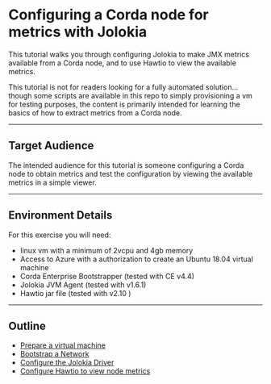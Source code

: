 # Configuring a Corda node for metrics with Jolokia  
This tutorial walks you through configuring Jolokia to make JMX metrics available from a Corda node, and to use Hawtio to view the available metrics.


This tutorial is not for readers looking for a fully automated solution... though some scripts are available in this repo to simply provisioning a vm for testing purposes, the content is primarily intended for learning the basics of how to extract metrics from a Corda node. 

---

## Target Audience
The intended audience for this tutorial is someone configuring a Corda node to obtain metrics and test the configuration by viewing the available metrics in a simple viewer. 


---
## Environment Details
For this exercise you will need:
- linux vm with a minimum of 2vcpu and 4gb memory
- Access to Azure with a authorization to create an Ubuntu 18.04 virtual machine 
- Corda Enterprise Bootstrapper (tested with CE v4.4)
- Jolokia JVM Agent (tested with v1.6.1)
- Hawtio jar file (tested with v2.10 )

---
## Outline

- [Prepare a virtual machine](./docs/01-provision-vm.md)
- [Bootstrap a Network](./docs/02-bootstrap-a-network.md)
- [Configure the Jolokia Driver](./docs/03-configure-jolokia.md)
- [Configure Hawtio to view node metrics](./docs/04-configure-hawtio.md)






